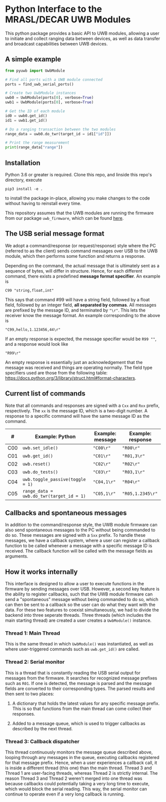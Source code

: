 # Python Interface to the MRASL/DECAR UWB Modules

This python package provides a basic API to UWB modules, allowing a user to initiate and collect ranging data between devices, as well as data transfer and broadcast capabilities between UWB devices.

## A simple example
```python 
from pyuwb import UwbModule

# Find all ports with a UWB module connected
ports = find_uwb_serial_ports()

# Create two UwbModule instances 
uwb0 = UwbModule(ports[0], verbose=True)
uwb1 = UwbModule(ports[0], verbose=True)

# Get the ID of each module
id0 = uwb0.get_id()
id1 = uwb1.get_id()

# Do a ranging transaction between the two modules
range_data = uwb0.do_twr(target_id = id1["id"]])

# Print the range measurement
print(range_data["range"])
```

## Installation

Python 3.6 or greater is required. Clone this repo, and Iinside this repo's directory, execute 

    pip3 install -e .

to install the package in-place, allowing you make changes to the code without having to reinstall every time.

This repository assumes that the UWB modules are running the firmware from our package `uwb_firmware`, which can be found [here](https://github.com/shalabyma/uwb_firmware.git).

## The USB serial message format
We adopt a command/response (or request/response) style where the PC (referred to as the client) sends command messages over USB to the UWB module, which then performs some function and returns a response. 

Depending on the command, the actual message that is ultimately sent as a sequence of bytes, will differ in structure. Hence, for each different command, there exists a predefined __message format specifier__. An example is 

    C99 "string,float,int" 

This says that command #99 will have a string field, followed by a float field, followed by an integer field, __all separated by commas__. All messages are prefixed by the message ID, and terminated by `"\r"`. This lets the receiver know the message format. An example corresponding to the above is

    "C99,hello,1.123456,44\r"

If an empty response is expected, the message specifier would be `R99 ""`, and a response would look like

    "R99\r"

An empty response is essentially just an acknowledgement that the message was received and things are operating normally. The field type specifiers used are those from the following table:
https://docs.python.org/3/library/struct.html#format-characters. 


## Current list of commands

Note that all commands and responses are signed with a `Cxx` and `Rxx` prefix, respectively. The `xx` is the message ID, which is a two-digit number. A response to a specific command will have the same message ID as the command.

|# | Example: Python | Example: message| Example: response|
|--|--------|---------------------|------------------|
|C00| `uwb.set_idle()`| `"C00\r"` | `"R00\r"` |
|C01| `uwb.get_id()`| `"C01\r"`|`"R01,3\r"`
|C02| `uwb.reset()`| `"C02\r"`| `"R02\r"`
|C03| `uwb.do_tests()`| `"C03\r"`| `"R03,1\r"`
|C04| `uwb.toggle_passive(toggle = 1)`| `"C04,1\r"`| `"R04\r"`
|C05| `range_data = uwb.do_twr(target_id = 1)`| `"C05,1\r"`| `"R05,1.2345\r"`


## Callbacks and spontaneous messages

In addition to the command/response style, the UWB module firmware can also send spontaneous messages to the PC without being commanded to do so. These messages are signed with a `Sxx` prefix. To handle these messages, we have a callback system, where a user can register a callback function to be called whenever a message with a specific message ID is received. The callback function will be called with the message fields as arguments. 


## How it works internally

This interface is designed to allow a user to execute functions in the firmware by sending messages over USB. However, a second key feature is the ability to register callbacks, such that the UWB module firmware can send a "spontaneous" message without being commanded to do so, which can then be sent to a callback so the user can do what they want with the data. For these two features to coexist simultaneously, we had to divide the backend into three seperate threads. Three threads (which includes the main starting thread) are created a user creates a `UwbModule()` instance.

### Thread 1: Main Thread
This is the same thread in which `UwbModule()` was instantiated, as well as where user-triggered commands such as `uwb.get_id()` are called.

### Thread 2: Serial monitor
This is a thread that is constantly reading the USB serial output for messages from the firmware. It searches for recognized message prefixes such as `R01`. If one is detected, the message is parsed and the message fields are converted to their corresponding types. The parsed results and then sent to two places:

1. A dictionary that holds the latest values for any specific message prefix. This is so that functions from the main thread can come collect their responses. 

2. Added to a message queue, which is used to trigger callbacks as described by the next thread.

### Thread 3: Callback dispatcher
This thread continuously monitors the message queue described above, looping through any messages in the queue, executing callbacks registered for that message prefix. Hence, when a user experiences a callback call, it is inside a different thread (this one) than the main thread. Thread 3 and Thread 1 are user-facing threads, whereas Thread 2 is strictly internal. The reason Thread 3 and Thread 2 weren't merged into one thread was because callbacks could potentially taking a very long time to execute, which would block the serial reading. This way, the serial monitor can continue to operate even if a very long callback is running.